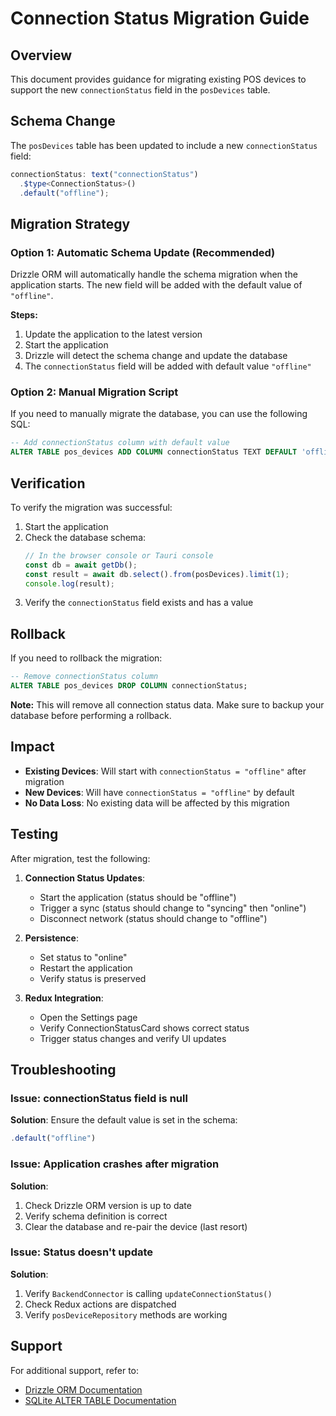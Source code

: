 # Connection Status Migration Guide

## Overview

This document provides guidance for migrating existing POS devices to support the new `connectionStatus` field in the `posDevices` table.

## Schema Change

The `posDevices` table has been updated to include a new `connectionStatus` field:

```typescript
connectionStatus: text("connectionStatus")
  .$type<ConnectionStatus>()
  .default("offline");
```

## Migration Strategy

### Option 1: Automatic Schema Update (Recommended)

Drizzle ORM will automatically handle the schema migration when the application starts. The new field will be added with the default value of `"offline"`.

**Steps:**

1. Update the application to the latest version
2. Start the application
3. Drizzle will detect the schema change and update the database
4. The `connectionStatus` field will be added with default value `"offline"`

### Option 2: Manual Migration Script

If you need to manually migrate the database, you can use the following SQL:

```sql
-- Add connectionStatus column with default value
ALTER TABLE pos_devices ADD COLUMN connectionStatus TEXT DEFAULT 'offline';
```

## Verification

To verify the migration was successful:

1. Start the application
2. Check the database schema:
   ```typescript
   // In the browser console or Tauri console
   const db = await getDb();
   const result = await db.select().from(posDevices).limit(1);
   console.log(result);
   ```
3. Verify the `connectionStatus` field exists and has a value

## Rollback

If you need to rollback the migration:

```sql
-- Remove connectionStatus column
ALTER TABLE pos_devices DROP COLUMN connectionStatus;
```

**Note:** This will remove all connection status data. Make sure to backup your database before performing a rollback.

## Impact

- **Existing Devices**: Will start with `connectionStatus = "offline"` after migration
- **New Devices**: Will have `connectionStatus = "offline"` by default
- **No Data Loss**: No existing data will be affected by this migration

## Testing

After migration, test the following:

1. **Connection Status Updates**:

   - Start the application (status should be "offline")
   - Trigger a sync (status should change to "syncing" then "online")
   - Disconnect network (status should change to "offline")

2. **Persistence**:

   - Set status to "online"
   - Restart the application
   - Verify status is preserved

3. **Redux Integration**:
   - Open the Settings page
   - Verify ConnectionStatusCard shows correct status
   - Trigger status changes and verify UI updates

## Troubleshooting

### Issue: connectionStatus field is null

**Solution**: Ensure the default value is set in the schema:

```typescript
.default("offline")
```

### Issue: Application crashes after migration

**Solution**:

1. Check Drizzle ORM version is up to date
2. Verify schema definition is correct
3. Clear the database and re-pair the device (last resort)

### Issue: Status doesn't update

**Solution**:

1. Verify `BackendConnector` is calling `updateConnectionStatus()`
2. Check Redux actions are dispatched
3. Verify `posDeviceRepository` methods are working

## Support

For additional support, refer to:

- [Drizzle ORM Documentation](https://orm.drizzle.team/)
- [SQLite ALTER TABLE Documentation](https://www.sqlite.org/lang_altertable.html)
